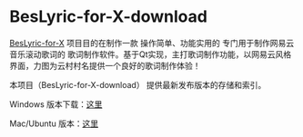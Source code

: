 # BesLyric-for-X-download

[BesLyric-for-X](https://github.com/BensonLaur/Beslyric-for-X) 项目目的在制作一款 操作简单、功能实用的 专门用于制作网易云音乐滚动歌词的 歌词制作软件。基于Qt实现，主打歌词制作功能，以网易云风格界面，力图为云村村名提供一个良好的歌词制作体验！

本项目（BesLyric-for-X-download） 提供最新发布版本的存储和索引。

Windows 版本下载：[这里](https://github.com/BensonLaur/Beslyric-for-X/releases)

Mac/Ubuntu 版本：[这里](https://github.com/BensonLaur/BesLyric-for-X-download/releases)


